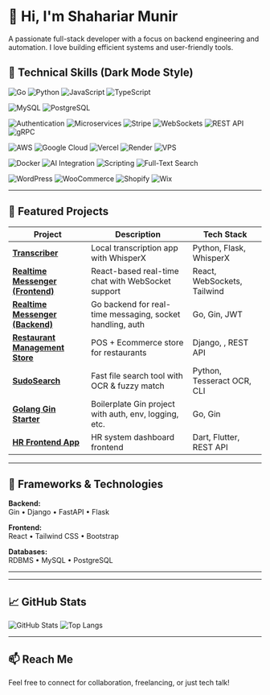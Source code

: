 # 👋 Hi, I'm Shahariar Munir

A passionate full-stack developer with a focus on backend engineering and automation. I love building efficient systems and user-friendly tools.

## 🧩 Technical Skills (Dark Mode Style)

<!-- Programming Languages & Core -->
![Go](https://img.shields.io/badge/-Go-2D2D2D?style=flat&logo=go&logoColor=white&color=2D2D2D)
![Python](https://img.shields.io/badge/-Python-2D2D2D?style=flat&logo=python&logoColor=white&color=2D2D2D)
![JavaScript](https://img.shields.io/badge/-JavaScript-2D2D2D?style=flat&logo=javascript&logoColor=white&color=2D2D2D)
![TypeScript](https://img.shields.io/badge/-TypeScript-2D2D2D?style=flat&logo=typescript&logoColor=white&color=2D2D2D)

<!-- Databases -->
![MySQL](https://img.shields.io/badge/-MySQL-2D2D2D?style=flat&logo=mysql&logoColor=white&color=2D2D2D)
![PostgreSQL](https://img.shields.io/badge/-PostgreSQL-2D2D2D?style=flat&logo=postgresql&logoColor=white&color=2D2D2D)

<!-- Architecture & Backend -->
![Authentication](https://img.shields.io/badge/-Authentication-2D2D2D?style=flat&logo=keybase&logoColor=white&color=2D2D2D)
![Microservices](https://img.shields.io/badge/-Microservices-2D2D2D?style=flat&logo=kubernetes&logoColor=white&color=2D2D2D)
![Stripe](https://img.shields.io/badge/-Stripe-2D2D2D?style=flat&logo=stripe&logoColor=white&color=2D2D2D)
![WebSockets](https://img.shields.io/badge/-WebSockets-2D2D2D?style=flat&logo=websocket&logoColor=white&color=2D2D2D)
![REST API](https://img.shields.io/badge/-REST_API-2D2D2D?style=flat&logo=rest&logoColor=white&color=2D2D2D)
![gRPC](https://img.shields.io/badge/-gRPC-2D2D2D?style=flat&logo=grpc&logoColor=white&color=2D2D2D)

<!-- Cloud & Hosting -->
![AWS](https://img.shields.io/badge/-AWS-2D2D2D?style=flat&logo=amazonaws&logoColor=white&color=2D2D2D)
![Google Cloud](https://img.shields.io/badge/-Google_Cloud-2D2D2D?style=flat&logo=googlecloud&logoColor=white&color=2D2D2D)
![Vercel](https://img.shields.io/badge/-Vercel-2D2D2D?style=flat&logo=vercel&logoColor=white&color=2D2D2D)
![Render](https://img.shields.io/badge/-Render-2D2D2D?style=flat&logo=render&logoColor=white&color=2D2D2D)
![VPS](https://img.shields.io/badge/-VPS-2D2D2D?style=flat&logo=server&logoColor=white&color=2D2D2D)

<!-- Containers & Automation -->
![Docker](https://img.shields.io/badge/-Docker-2D2D2D?style=flat&logo=docker&logoColor=white&color=2D2D2D)
![AI Integration](https://img.shields.io/badge/-AI-2D2D2D?style=flat&logo=artificialintelligence&logoColor=white&color=2D2D2D)
![Scripting](https://img.shields.io/badge/-Scripting-2D2D2D?style=flat&logo=python&logoColor=white&color=2D2D2D)
![Full-Text Search](https://img.shields.io/badge/-Full-Text_Search-2D2D2D?style=flat&logo=elasticsearch&logoColor=white&color=2D2D2D)

<!-- CMS & Templates -->
![WordPress](https://img.shields.io/badge/-WordPress-2D2D2D?style=flat&logo=wordpress&logoColor=white&color=2D2D2D)
![WooCommerce](https://img.shields.io/badge/-WooCommerce-2D2D2D?style=flat&logo=woocommerce&logoColor=white&color=2D2D2D)
![Shopify](https://img.shields.io/badge/-Shopify-2D2D2D?style=flat&logo=shopify&logoColor=white&color=2D2D2D)
![Wix](https://img.shields.io/badge/-Wix-2D2D2D?style=flat&logo=wix&logoColor=white&color=2D2D2D)

---

## 📂 Featured Projects

| Project | Description | Tech Stack |
|--------|-------------|------------|
| [**Transcriber**](https://github.com/skssmd/transcriber) | Local transcription app with WhisperX  | Python, Flask, WhisperX |
| [**Realtime Messenger (Frontend)**](https://github.com/skssmd/Realtime-Messenger) | React-based real-time chat with WebSocket support | React, WebSockets, Tailwind |
| [**Realtime Messenger (Backend)**](https://github.com/skssmd/Realtime-Messanger-Backend) | Go backend for real-time messaging, socket handling, auth | Go, Gin, JWT |
| [**Restaurant Management Store**](https://github.com/skssmd/Restaurant-Management-and-Ecommerce-Store) | POS + Ecommerce store for restaurants | Django, , REST API |
| [**SudoSearch**](https://github.com/skssmd/sudosearch) | Fast file search tool with OCR & fuzzy match | Python, Tesseract OCR, CLI |
| [**Golang Gin Starter**](https://github.com/skssmd/golang-gin_starter) | Boilerplate Gin project with auth, env, logging, etc. | Go, Gin |
| [**HR Frontend App**](https://github.com/skssmd/Hr-Solution-App-Frontend-) | HR system dashboard frontend | Dart, Flutter, REST API |


---

## 🚀 Frameworks & Technologies
**Backend:**  
Gin • Django • FastAPI • Flask

**Frontend:**  
React • Tailwind CSS • Bootstrap

**Databases:**  
RDBMS • MySQL • PostgreSQL



---
<!-- Section divider -->
---

## 📈 GitHub Stats

![GitHub Stats](https://github-readme-stats.vercel.app/api?username=skssmd&show_icons=true&theme=tokyonight)
![Top Langs](https://github-readme-stats.vercel.app/api/top-langs/?username=skssmd&layout=compact&theme=tokyonight)

---

## 📫 Reach Me

Feel free to connect for collaboration, freelancing, or just tech talk!
